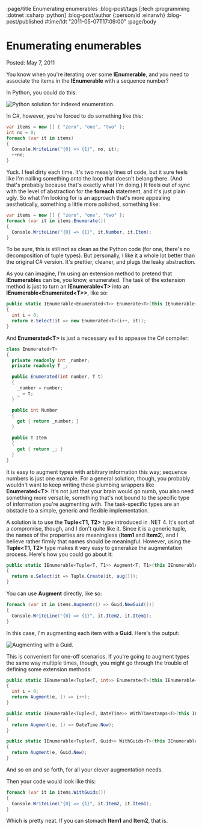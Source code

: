 :page/title Enumerating enumerables
:blog-post/tags [:tech :programming :dotnet :csharp :python]
:blog-post/author {:person/id :einarwh}
:blog-post/published #time/ldt "2011-05-07T17:09:00"
:page/body

# Enumerating enumerables

Posted: May 7, 2011 

You know when you're iterating over some **IEnumerable**, and you need to associate the items in the **IEnumerable** with a sequence number?

In Python, you could do this:

![Python solution for indexed enumeration.](/images/python-enumerate-shell.png)

In C#, however, you're forced to do something like this:

```csharp
var items = new [] { "zero", "one", "two" };
int no = 0;
foreach (var it in items) 
{
  Console.WriteLine("{0} => {1}", no, it);
  ++no;
}
```

Yuck. I feel dirty each time. It's two measly lines of code, but it sure feels like I'm nailing something onto the loop that doesn't belong there. (And that's probably because that's exactly what I'm doing.) It feels out of sync with the level of abstraction for the **foreach** statement, and it's just plain ugly. So what I'm looking for is an approach that's more appealing aesthetically, something a little more polished, something like:

```csharp
var items = new [] { "zero", "one", "two" };
foreach (var it in items.Enumerate()) 
{
  Console.WriteLine("{0} => {1}", it.Number, it.Item);
}
```

To be sure, this is still not as clean as the Python code (for one, there's no decomposition of tuple types).  But personally, I like it a whole lot better than the original C# version. It's prettier, cleaner, and plugs the leaky abstraction.

As you can imagine, I'm using an extension method to pretend that **IEnumerable**s can be, you know, enumerated. The task of the extension method is just to turn an **IEnumerable&lt;T&gt;** into an **IEnumerable&lt;Enumerated&lt;T&gt;&gt;**, like so:

```csharp
public static IEnumerable<Enumerated<T>> Enumerate<T>(this IEnumerable<T> e)   
{  
  int i = 0;  
  return e.Select(it => new Enumerated<T>(i++, it));  
}
```

And **Enumerated&lt;T&gt;** is just a necessary evil to appease the C# compiler:

```csharp
class Enumerated<T>
{
  private readonly int _number;
  private readonly T _;

  public Enumerated(int number, T t)
  {
    _number = number;
    _ = t;
  }

  public int Number
  {
    get { return _number; }
  }

  public T Item
  {
    get { return _; }
  }
}
```

It is easy to augment types with arbitrary information this way; sequence numbers is just one example. For a general solution, though, you probably wouldn't want to keep writing these plumbing wrappers like **Enumerated&lt;T&gt;**. It's not just that your brain would go numb, you also need something more versatile, something that's not bound to the specific type of information you're augmenting with. The task-specific types are an obstacle to a simple, generic and flexible implementation.

A solution is to use the **Tuple&lt;T1, T2&gt;** type introduced in .NET 4. It's sort of a compromise, though, and I don't quite like it. Since it is a generic tuple, the names of the properties are meaningless (**Item1** and **Item2**), and I believe rather firmly that names should be meaningful. However, using the **Tuple&lt;T1, T2&gt;** type makes it very easy to generalize the augmentation process. Here's how you could go about it:

```csharp
public static IEnumerable<Tuple<T, T1>> Augment<T, T1>(this IEnumerable<T> e, Func<T1> aug)
{
  return e.Select(it => Tuple.Create(it, aug()));
}
```

You can use **Augment** directly, like so:

```csharp
foreach (var it in items.Augment(() => Guid.NewGuid()))
{
  Console.WriteLine("{0} => {1}", it.Item2, it.Item1);
}
```

In this case, I'm augmenting each item with a **Guid**. Here's the output:

![Augmenting with a Guid.](/images/csharp-augment-prompt.png)

This is convenient for one-off scenarios. If you're going to augment types the same way multiple times, though, you might go through the trouble of defining some extension methods:

```csharp
public static IEnumerable<Tuple<T, int>> Enumerate<T>(this IEnumerable<T> e)
{
  int i = 0;
  return Augment(e, () => i++);
}

public static IEnumerable<Tuple<T, DateTime>> WithTimestamps<T>(this IEnumerable<T> e)
{
  return Augment(e, () => DateTime.Now);
}

public static IEnumerable<Tuple<T, Guid>> WithGuids<T>(this IEnumerable<T> e)
{
  return Augment(e, Guid.New);
}
```

And so on and so forth, for all your clever augmentation needs.

Then your code would look like this:

```csharp
foreach (var it in items.WithGuids())
{
  Console.WriteLine("{0} => {1}", it.Item2, it.Item1);
}
```

Which is pretty neat. If you can stomach **Item1** and **Item2**, that is.
